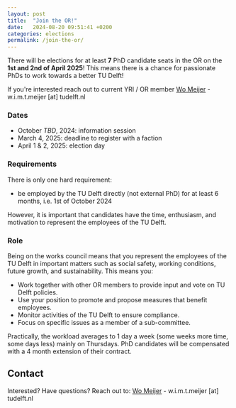 ```yaml
---
layout: post
title:  "Join the OR!"
date:   2024-08-20 09:51:41 +0200
categories: elections
permalink: /join-the-or/
---
```


There will be elections for at least **7** PhD candidate seats in the OR on the **1st and 2nd of April 2025**! This means there is a chance for passionate PhDs to work towards a better TU Delft!

If you're interested reach out to current YRI / OR member [Wo Meijer](https://www.tudelft.nl/io/over-io/personen/meijer-w) - w.i.m.t.meijer [at] tudelft.nl

### Dates

- October _TBD_, 2024: information session
- March 4, 2025: deadline to register with a faction
- April 1 & 2, 2025: election day

### Requirements

There is only one hard requirement:

- be employed by the TU Delft directly (not external PhD) for at least 6 months, i.e. 1st of October 2024

However, it is important that candidates have the time, enthusiasm, and motivation to represent the employees of the TU Delft.

### Role

Being on the works council means that you represent the employees of the TU Delft in important matters such as social safety, working conditions, future growth, and sustainability. This means you:

- Work together with other OR members to provide input and vote on TU Delft policies.
- Use your position to promote and propose measures that benefit employees.
- Monitor activities of the TU Delft to ensure compliance.
- Focus on specific issues as a member of a sub-committee.

Practically, the workload averages to 1 day a week (some weeks more time, some days less) mainly on Thursdays. PhD candidates will be compensated with a 4 month extension of their contract.

## Contact

Interested? Have questions? Reach out to: [Wo Meijer](https://www.tudelft.nl/io/over-io/personen/meijer-w) - w.i.m.t.meijer [at] tudelft.nl
